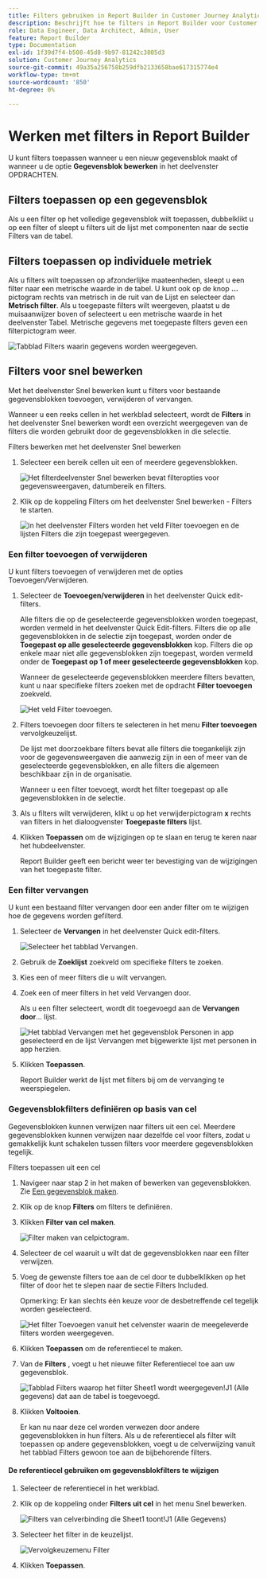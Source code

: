 ```yaml
---
title: Filters gebruiken in Report Builder in Customer Journey Analytics
description: Beschrijft hoe te filters in Report Builder voor Customer Journey Analytics gebruiken
role: Data Engineer, Data Architect, Admin, User
feature: Report Builder
type: Documentation
exl-id: 1f39d7f4-b508-45d8-9b97-81242c3805d3
solution: Customer Journey Analytics
source-git-commit: 49a35a256758b259dfb2133658bae617315774e4
workflow-type: tm+mt
source-wordcount: '850'
ht-degree: 0%

---
```


# Werken met filters in Report Builder

U kunt filters toepassen wanneer u een nieuw gegevensblok maakt of wanneer u de optie **Gegevensblok bewerken** in het deelvenster OPDRACHTEN.

## Filters toepassen op een gegevensblok

Als u een filter op het volledige gegevensblok wilt toepassen, dubbelklikt u op een filter of sleept u filters uit de lijst met componenten naar de sectie Filters van de tabel.

## Filters toepassen op individuele metriek

Als u filters wilt toepassen op afzonderlijke maateenheden, sleept u een filter naar een metrische waarde in de tabel. U kunt ook op de knop **...** pictogram rechts van metrisch in de ruit van de Lijst en selecteer dan **Metrisch filter**. Als u toegepaste filters wilt weergeven, plaatst u de muisaanwijzer boven of selecteert u een metrische waarde in het deelvenster Tabel. Metrische gegevens met toegepaste filters geven een filterpictogram weer.

![Tabblad Filters waarin gegevens worden weergegeven.](./assets/filter_by.png)

## Filters voor snel bewerken

Met het deelvenster Snel bewerken kunt u filters voor bestaande gegevensblokken toevoegen, verwijderen of vervangen.

Wanneer u een reeks cellen in het werkblad selecteert, wordt de **Filters** in het deelvenster Snel bewerken wordt een overzicht weergegeven van de filters die worden gebruikt door de gegevensblokken in die selectie.

Filters bewerken met het deelvenster Snel bewerken

1. Selecteer een bereik cellen uit een of meerdere gegevensblokken.

   ![Het filterdeelvenster Snel bewerken bevat filteropties voor gegevensweergaven, datumbereik en filters.](./assets/select_multiple_dbs.png)

1. Klik op de koppeling Filters om het deelvenster Snel bewerken - Filters te starten.

   ![in het deelvenster Filters worden het veld Filter toevoegen en de lijsten Filters die zijn toegepast weergegeven.](./assets/quick_edit_filters.png)

### Een filter toevoegen of verwijderen

U kunt filters toevoegen of verwijderen met de opties Toevoegen/Verwijderen.

1. Selecteer de **Toevoegen/verwijderen** in het deelvenster Quick edit-filters.

   Alle filters die op de geselecteerde gegevensblokken worden toegepast, worden vermeld in het deelvenster Quick Edit-filters. Filters die op alle gegevensblokken in de selectie zijn toegepast, worden onder de **Toegepast op alle geselecteerde gegevensblokken** kop. Filters die op enkele maar niet alle gegevensblokken zijn toegepast, worden vermeld onder de **Toegepast op 1 of meer geselecteerde gegevensblokken** kop.

   Wanneer de geselecteerde gegevensblokken meerdere filters bevatten, kunt u naar specifieke filters zoeken met de opdracht **Filter toevoegen** zoekveld.

   ![Het veld Filter toevoegen.](./assets/add_filter.png)

1. Filters toevoegen door filters te selecteren in het menu **Filter toevoegen** vervolgkeuzelijst.

   De lijst met doorzoekbare filters bevat alle filters die toegankelijk zijn voor de gegevensweergaven die aanwezig zijn in een of meer van de geselecteerde gegevensblokken, en alle filters die algemeen beschikbaar zijn in de organisatie.

   Wanneer u een filter toevoegt, wordt het filter toegepast op alle gegevensblokken in de selectie.

1. Als u filters wilt verwijderen, klikt u op het verwijderpictogram **x** rechts van filters in het dialoogvenster **Toegepaste filters** lijst.

1. Klikken **Toepassen** om de wijzigingen op te slaan en terug te keren naar het hubdeelvenster.

   Report Builder geeft een bericht weer ter bevestiging van de wijzigingen van het toegepaste filter.

### Een filter vervangen

U kunt een bestaand filter vervangen door een ander filter om te wijzigen hoe de gegevens worden gefilterd.

1. Selecteer de **Vervangen** in het deelvenster Quick edit-filters.

   ![Selecteer het tabblad Vervangen.](./assets/replace_filter.png)

1. Gebruik de **Zoeklijst** zoekveld om specifieke filters te zoeken.

1. Kies een of meer filters die u wilt vervangen.

1. Zoek een of meer filters in het veld Vervangen door.

   Als u een filter selecteert, wordt dit toegevoegd aan de **Vervangen door**... lijst.

   ![Het tabblad Vervangen met het gegevensblok Personen in app geselecteerd en de lijst Vervangen met bijgewerkte lijst met personen in app herzien.](./assets/replace_screen_new.png)

1. Klikken **Toepassen**.

   Report Builder werkt de lijst met filters bij om de vervanging te weerspiegelen.

### Gegevensblokfilters definiëren op basis van cel

Gegevensblokken kunnen verwijzen naar filters uit een cel. Meerdere gegevensblokken kunnen verwijzen naar dezelfde cel voor filters, zodat u gemakkelijk kunt schakelen tussen filters voor meerdere gegevensblokken tegelijk.

Filters toepassen uit een cel

1. Navigeer naar stap 2 in het maken of bewerken van gegevensblokken. Zie [Een gegevensblok maken](./create-a-data-block.md).
1. Klik op de knop **Filters** om filters te definiëren.
1. Klikken **Filter van cel maken**.

   ![Filter maken van celpictogram.](./assets/create-filter-from-cell.png)

1. Selecteer de cel waaruit u wilt dat de gegevensblokken naar een filter verwijzen.

1. Voeg de gewenste filters toe aan de cel door te dubbelklikken op het filter of door het te slepen naar de sectie Filters Included.

   Opmerking: Er kan slechts één keuze voor de desbetreffende cel tegelijk worden geselecteerd.

   ![Het filter Toevoegen vanuit het celvenster waarin de meegeleverde filters worden weergegeven.](./assets/select-filters.png)

1. Klikken **Toepassen** om de referentiecel te maken.

1. Van de **Filters** , voegt u het nieuwe filter Referentiecel toe aan uw gegevensblok.

   ![Tabblad Filters waarop het filter Sheet1 wordt weergegeven!J1 (Alle gegevens) dat aan de tabel is toegevoegd.](./assets/reference-cell-filter.png)

1. Klikken **Voltooien**.

   Er kan nu naar deze cel worden verwezen door andere gegevensblokken in hun filters. Als u de referentiecel als filter wilt toepassen op andere gegevensblokken, voegt u de celverwijzing vanuit het tabblad Filters gewoon toe aan de bijbehorende filters.

#### De referentiecel gebruiken om gegevensblokfilters te wijzigen

1. Selecteer de referentiecel in het werkblad.

1. Klik op de koppeling onder **Filters uit cel** in het menu Snel bewerken.

   ![Filters van celverbinding die Sheet1 toont!J1 (Alle Gegevens)](./assets/filters-from-cell-link.png)

1. Selecteer het filter in de keuzelijst.

   ![Vervolgkeuzemenu Filter](./assets/filter-drop-down.png)

1. Klikken **Toepassen**.